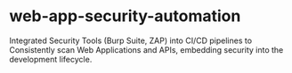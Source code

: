 # web-app-security-automation
Integrated Security Tools (Burp Suite, ZAP) into CI/CD pipelines to Consistently scan  Web Applications and APIs, embedding security into the development lifecycle.
